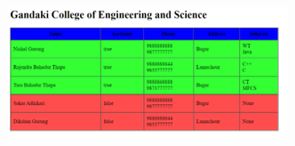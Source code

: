 
![screenshot](https://github.com/dikshangurung/wt-lab-assignment/blob/main/assignment/assignment8/Screenshot%202022-06-21%20205029.png)
